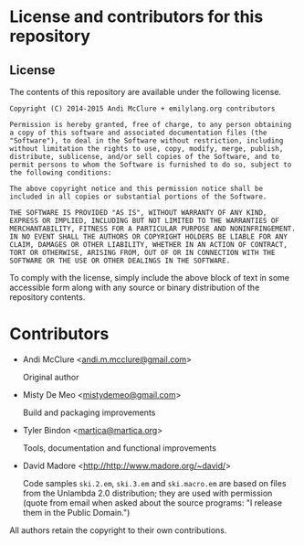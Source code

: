 # License and contributors for this repository

## License

The contents of this repository are available under the following license.

    Copyright (C) 2014-2015 Andi McClure + emilylang.org contributors

    Permission is hereby granted, free of charge, to any person obtaining a copy of this software and associated documentation files (the "Software"), to deal in the Software without restriction, including without limitation the rights to use, copy, modify, merge, publish, distribute, sublicense, and/or sell copies of the Software, and to permit persons to whom the Software is furnished to do so, subject to the following conditions:

    The above copyright notice and this permission notice shall be included in all copies or substantial portions of the Software.

    THE SOFTWARE IS PROVIDED "AS IS", WITHOUT WARRANTY OF ANY KIND, EXPRESS OR IMPLIED, INCLUDING BUT NOT LIMITED TO THE WARRANTIES OF MERCHANTABILITY, FITNESS FOR A PARTICULAR PURPOSE AND NONINFRINGEMENT. IN NO EVENT SHALL THE AUTHORS OR COPYRIGHT HOLDERS BE LIABLE FOR ANY CLAIM, DAMAGES OR OTHER LIABILITY, WHETHER IN AN ACTION OF CONTRACT, TORT OR OTHERWISE, ARISING FROM, OUT OF OR IN CONNECTION WITH THE SOFTWARE OR THE USE OR OTHER DEALINGS IN THE SOFTWARE.

To comply with the license, simply include the above block of text in some accessible form along with any source or binary distribution of the repository contents.

# Contributors

* Andi McClure <<andi.m.mcclure@gmail.com>>

    Original author

* Misty De Meo <<mistydemeo@gmail.com>>

    Build and packaging improvements

* Tyler Bindon <<martica@martica.org>>

    Tools, documentation and functional improvements

* David Madore <<http://http://www.madore.org/~david/>>

    Code samples `ski.2.em`, `ski.3.em` and `ski.macro.em` are based on files from the Unlambda 2.0 distribution; they are used with permission (quote from email when asked about the source programs: "I release them in the Public Domain.")

All authors retain the copyright to their own contributions.